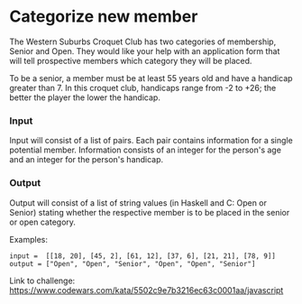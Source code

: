 # Categorize new member

The Western Suburbs Croquet Club has two categories of membership, Senior and Open. They would like your help with an application form that will tell prospective members which category they will be placed.

To be a senior, a member must be at least 55 years old and have a handicap greater than 7. In this croquet club, handicaps range from -2 to +26; the better the player the lower the handicap.

### Input

Input will consist of a list of pairs. Each pair contains information for a single potential member. Information consists of an integer for the person's age and an integer for the person's handicap.

### Output

Output will consist of a list of string values (in Haskell and C: Open or Senior) stating whether the respective member is to be placed in the senior or open category.

Examples:

```
input =  [[18, 20], [45, 2], [61, 12], [37, 6], [21, 21], [78, 9]]
output = ["Open", "Open", "Senior", "Open", "Open", "Senior"]
```

Link to challenge:
https://www.codewars.com/kata/5502c9e7b3216ec63c0001aa/javascript
